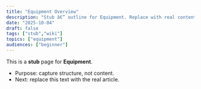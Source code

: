 ```yaml
---
title: "Equipment Overview"
description: "Stub â€” outline for Equipment. Replace with real content."
date: "2025-10-04"
draft: false
tags: ["stub","wiki"]
topics: ["equipment"]
audiences: ["beginner"]
---
```

This is a **stub** page for **Equipment**. 

- Purpose: capture structure, not content.
- Next: replace this text with the real article.


